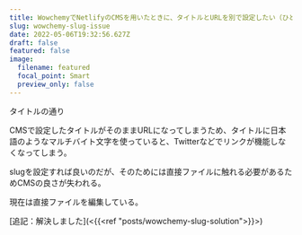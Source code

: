 ```yaml
---
title: WowchemyでNetlifyのCMSを用いたときに、タイトルとURLを別で設定したい（ひとまず解決）
slug: wowchemy-slug-issue
date: 2022-05-06T19:32:56.627Z
draft: false
featured: false
image:
  filename: featured
  focal_point: Smart
  preview_only: false
---
```

タイトルの通り

CMSで設定したタイトルがそのままURLになってしまうため、タイトルに日本語のようなマルチバイト文字を使っていると、Twitterなどでリンクが機能しなくなってしまう。

slugを設定すれば良いのだが、そのためには直接ファイルに触れる必要があるためCMSの良さが失われる。

現在は直接ファイルを編集している。

[追記：解決しました](<{{<ref "posts/wowchemy-slug-solution">}}>)